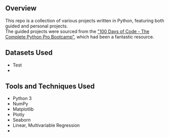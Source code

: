 ## Overview
This repo is a collection of various projects written in Python, featuring both guided and personal projects.<br/>
The guided projects were sourced from the ["100 Days of Code - The Complete Python Pro Bootcamp"](https://www.udemy.com/course/100-days-of-code/?couponCode=LETSLEARNNOWPP), which had been a fantastic resource.

## Datasets Used
* Test
* 

## Tools and Techniques Used
* Python 3
* NumPy
* Matplotlib
* Plotly
* Seaborn
* Linear, Multivariable Regression
* 
